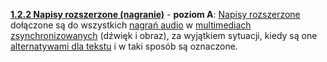 [**1.2.2 Napisy rozszerzone (nagranie)**](https://wcag.lepszyweb.pl/#captions-prerecorded) - **poziom A**: <a href="#" data-toggle="tooltip" data-original-title="{{site.data.glossary.napisy_rozszerzone | strip_html | replace: '*', ''}}">Napisy rozszerzone</a> dołączone są do wszystkich <a href="#" data-toggle="tooltip" data-original-title="{{site.data.glossary.nagranie | strip_html | replace: '*', ''}}">nagrań audio</a> w <a href="#" data-toggle="tooltip" data-original-title="{{site.data.glossary.zsynchronizowane_multimedia | strip_html | replace: '*', ''}}">multimediach zsynchronizowanych</a> (dźwięk i obraz), za wyjątkiem sytuacji, kiedy są one <a href="#" data-toggle="tooltip" data-original-title="{{site.data.glossary.multimedia_alternatywne_dla_tekstu | strip_html | replace: '*', ''}}">alternatywami dla tekstu</a> i&nbsp;w&nbsp;taki sposób są oznaczone.
